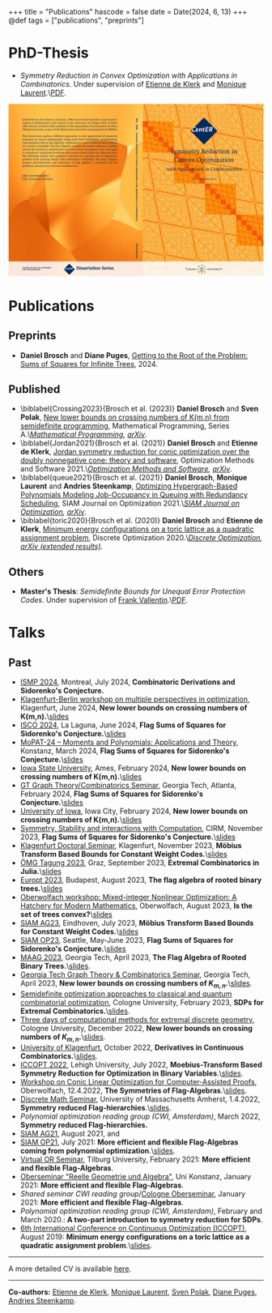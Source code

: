 +++
title = "Publications"
hascode = false
date = Date(2024, 6, 13)
+++
@def tags = ["publications", "preprints"]

# PhD-Thesis
* *Symmetry Reduction in Convex Optimization with Applications in Combinatorics*. Under supervision of [Etienne de Klerk](https://sites.google.com/site/homepageetiennedeklerk/) and [Monique Laurent](https://homepages.cwi.nl/~monique/).\\[PDF](/assets/pdfs/Thesis.pdf).

![](/assets/Cover.png)

# Publications
## Preprints
* **Daniel Brosch** and **Diane Puges**, [Getting to the Root of the Problem: Sums of Squares for Infinite Trees](https://arxiv.org/abs/2404.12838), 2024.

## Published
* \biblabel{Crossing2023}{Brosch et al. (2023)} **Daniel Brosch** and **Sven Polak**, [New lower bounds on crossing numbers of K(m,n) from semidefinite programming](https://doi.org/10.1007/s10107-023-02028-1), Mathematical Programming, Series A.\\*[Mathematical Programming](https://doi.org/10.1007/s10107-023-02028-1), [arXiv](https://arxiv.org/abs/2206.02755)*.
* \biblabel{Jordan2021}{Brosch et al. (2021)} **Daniel Brosch** and **Etienne de Klerk**, [Jordan symmetry reduction for conic optimization over the doubly nonnegative cone: theory and software](https://doi.org/10.1080/10556788.2021.2022146), Optimization Methods and Software 2021.\\*[Optimization Methods and Software](https://doi.org/10.1080/10556788.2021.2022146), [arXiv](https://arxiv.org/abs/2001.11348)*.
* \biblabel{queue2021}{Brosch et al. (2021)} **Daniel Brosch**, **Monique Laurent** and **Andries Steenkamp**, [Optimizing Hypergraph-Based Polynomials Modeling Job-Occupancy in Queuing with Redundancy Scheduling](https://doi.org/10.1137/20M1369592), SIAM Journal on Optimization 2021.\\*[SIAM Journal on Optimization](https://doi.org/10.1137/20M1369592), [arXiv](https://arxiv.org/abs/2009.04510)*.
* \biblabel{toric2020}{Brosch et al. (2020)} **Daniel Brosch** and **Etienne de Klerk**, [Minimum energy configurations on a toric lattice as a quadratic assignment problem](https://doi.org/10.1016/j.disopt.2020.100612), Discrete Optimization 2020.\\*[Discrete Optimization](https://doi.org/10.1016/j.disopt.2020.100612), [arXiv (extended results)](https://arxiv.org/abs/1908.00872)*.

<!-- ## Preprints -->

<!-- ## Work in progress -->
<!-- * **Daniel Brosch**, *More efficient and flexible Flag-SOS hierarchies*. -->


## Others
* **Master's Thesis**: *Semidefinite Bounds for Unequal Error Protection Codes*. Under supervision of [Frank Vallentin](https://www.mi.uni-koeln.de/opt/frank-vallentin/).\\[PDF](/assets/pdfs/MastersThesis.pdf).

# Talks
<!-- ## Planned -->

## Past
* [ISMP 2024](https://ismp2024.gerad.ca/), Montreal, July 2024, **Combinatoric Derivations and Sidorenko's Conjecture.**
* [Klagenfurt-Berlin workshop on multiple perspectives in optimization](https://www.aau.at/mpopt/events/klagenfurt-berlin-workshop-on-multiple-perspectives-in-optimization/), Klagenfurt, June 2024, **New lower bounds on crossing numbers of K(m,n).**\\[slides](https://slides.danielbrosch.com/CrossingTalkKlagenfurt/)
* [ISCO 2024](https://eventos.ull.es/isco-2024), La Laguna, June 2024, **Flag Sums of Squares for Sidorenko's Conjecture.**\\[slides](https://slides.danielbrosch.com/CombDerivatives_LaLaguna)
* [MoPAT-24 – Moments and Polynomials: Applications and Theory](https://www.uni-konstanz.de/zukunftskolleg/community/mopat-conference/), Konstanz, March 2024, **Flag Sums of Squares for Sidorenko's Conjecture.**\\[slides](https://slides.danielbrosch.com/CombDerivatives_Konstanz)
* [Iowa State University](https://www.iastate.edu/), Ames, February 2024, **New lower bounds on crossing numbers of K(m,n).**\\[slides](https://slides.danielbrosch.com/CrossingTalkAmes/)
* [GT Graph Theory/Combinatorics Seminar](https://abernshteyn3.math.gatech.edu/gt_gt/), Georgia Tech, Atlanta, February 2024, **Flag Sums of Squares for Sidorenko's Conjecture.**\\[slides](https://slides.danielbrosch.com/CombDerivatives_GaTech)
* [University of Iowa](https://uiowa.edu/), Iowa City, February 2024, **New lower bounds on crossing numbers of K(m,n).**\\[slides](https://slides.danielbrosch.com/CrossingTalkIowaCity/)
* [Symmetry, Stability and interactions with Computation](https://conferences.cirm-math.fr/2892.html), CIRM, November 2023, **Flag Sums of Squares for Sidorenko's Conjecture.**\\[slides](https://slides.danielbrosch.com/CombDerivatives_CIRM/#/)
* [Klagenfurt Doctoral Seminar](https://www.aau.at/tewi/doktoratsprogramme/doktoratsprogramm-mao/doctoral-seminar/), Klagenfurt, November 2023, **Möbius Transform Based Bounds for Constant Weight Codes.**\\[slides](https://slides.danielbrosch.com/MoebiusCodesKlagenfurt) 
* [ÖMG Tagung 2023](https://imsc.uni-graz.at/oemg-tagung-2023/index.html), Graz, September 2023, **Extremal Combinatorics in Julia.**\\[slides](https://slides.danielbrosch.com/FlagCodeTalk/#/) 
* [Europt 2023](http://europt.hu/), Budapest, August 2023, **The flag algebra of rooted binary trees.**\\[slides](https://slides.danielbrosch.com/TreeFlagsEuropt23)
* [Oberwolfach workshop: Mixed-integer Nonlinear Optimization: A Hatchery for Modern Mathematics](https://www.mfo.de/occasion/2333/www_view), Oberwolfach, August 2023, **Is the set of trees convex?**\\[slides](https://slides.danielbrosch.com/Oberwolfach2333)
* [SIAM AG23](https://www.siam.org/conferences/cm/conference/ag23), Eindhoven, July 2023, **Möbius Transform Based Bounds for Constant Weight Codes.**\\[slides](https://slides.danielbrosch.com/MoebiusCodes) 
* [SIAM OP23](https://www.siam.org/conferences/cm/conference/op23), Seattle, May-June 2023, **Flag Sums of Squares for Sidorenko's Conjecture.**\\[slides](https://slides.danielbrosch.com/CombDerivatives_SiamOP23)
* [MAAG 2023](https://sites.google.com/view/maag-2023/home), Georgia Tech, April 2023, **The Flag Algebra of Rooted Binary Trees.**\\[slides](https://slides.danielbrosch.com/TreeFlags/#/).
* [Georgia Tech Graph Theory & Combinatorics Seminar](https://abernshteyn3.math.gatech.edu/gt_gt/), Georgia Tech, April 2023, **New lower bounds on crossing numbers of $K_{m,n}$.**\\[slides](https://slides.danielbrosch.com/CrossingGeorgiaTech/#/).
* [Semidefinite optimization approaches to classical and quantum combinatorial optimization](https://www.mi.uni-koeln.de/opt/block-seminar-semidefinite-optimization-approaches-to-classical-and-quantum-combinatorial-optimization/), Cologne University, February 2023, **SDPs for Extremal Combinatorics.**\\[slides](https://slides.danielbrosch.com/SDPsForExtremalCombinatorics/#/).
* [Three days of computational methods for extremal discrete geometry](http://www.mi.uni-koeln.de/opt/three-days-of-computational-methods-for-extremal-discrete-geometry/), Cologne University, December 2022, **New lower bounds on crossing numbers of $K_{m,n}$.**\\[slides](https://slides.danielbrosch.com/Crossing/#/).
* [University of Klagenfurt](https://www.aau.at/), October 2022, **Derivatives in Continuous Combinatorics.**\\[slides](https://slides.danielbrosch.com/CombDerivatives/).
* [ICCOPT 2022](https://iccopt2022.lehigh.edu/), Lehigh University, July 2022, **Moebius-Transform Based Symmetry Reduction for Optimization in Binary Variables**.\\[slides](https://slides.danielbrosch.com/FlagSymmetries/July26/).
* [Workshop on Conic Linear Optimization for Computer-Assisted Proofs](https://www.mfo.de/occasion/2215b/www_view), Oberwolfach, 12.4.2022, **The Symmetries of Flag-Algebras**.\\[slides](https://slides.danielbrosch.com/FlagSymmetries/May24/).
* [Discrete Math Seminar](https://www.math.umass.edu/seminars/discrete-math-seminar), University of Massachusetts Amherst, 1.4.2022, **Symmetry reduced Flag-hierarchies**.\\[slides](https://slides.danielbrosch.com/FlagSymmetries/March22).
* *Polynomial optimization reading group (CWI, Amsterdam)*, March 2022, **Symmetry reduced Flag-hierarchies.**
* [SIAM AG21](https://www.siam.org/conferences/cm/conference/ag21), August 2021, and 
* [SIAM OP21](https://www.siam.org/conferences/cm/conference/op21), July 2021: **More efficient and flexible Flag-Algebras coming from polynomial optimization**.\\[slides](/assets/slides/FlagTalkAG21.pdf).
* [Virtual OR Seminar](http://www.tilburguniversity.edu/about/schools/economics-and-management/news/events/seminars/or.htm), Tilburg University, February 2021: **More efficient and flexible Flag-Algebras**.
* [Oberseminar "Reelle Geometrie und Algebra"](https://www.mathematik.uni-konstanz.de/rag/oberseminare/aktuelle-termine/), Uni Konstanz, January 2021: **More efficient and flexible Flag-Algebras**.
* *Shared seminar CWI reading group*/[Cologne Oberseminar](https://www.mi.uni-koeln.de/opt/veranstaltungen/oberseminar/), January 2021: **More efficient and flexible Flag-Algebras**.
* *Polynomial optimization reading group (CWI, Amsterdam)*, February and March 2020.: **A two-part introduction to symmetry reduction for SDPs**.
* [6th International Conference on Continuous Optimization (ICCOPT)](https://iccopt2019.berlin/), August 2019: **Minimum energy configurations on a toric lattice as a quadratic assignment problem**.\\[slides](/assets/slides/EnergyTalk.pdf).

---

A more detailed CV is available [here](/assets/pdfs/CV.pdf).

---

**Co-authors:** [Etienne de Klerk](https://sites.google.com/site/homepageetiennedeklerk/), [Monique Laurent](https://homepages.cwi.nl/~monique/), [Sven Polak](https://sites.google.com/site/svenpolak/), [Diane Puges](https://www.aau.at/en/team/puges-diane/), [Andries Steenkamp](https://themathmerc.com/).
